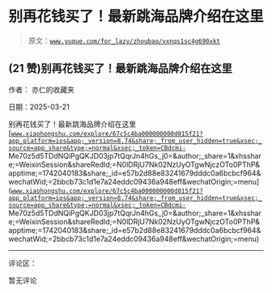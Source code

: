 # 别再花钱买了！最新跳海品牌介绍在这里

> 原文：[`www.yuque.com/for_lazy/zhoubao/vxnqs1sc4g690xkt`](https://www.yuque.com/for_lazy/zhoubao/vxnqs1sc4g690xkt)

## (21 赞)别再花钱买了！最新跳海品牌介绍在这里

作者： 亦仁的收藏夹

日期：2025-03-21

别再花钱买了！最新跳海品牌介绍在这里
[[`www.xiaohongshu.com/explore/67c5c4ba000000000d015f21?app_platform=ios&app;_version=8.74&share;_from_user_hidden=true&xsec;_source=app_share&type;=normal&xsec;_token=CBdcmi-`](https://www.xiaohongshu.com/explore/67c5c4ba000000000d015f21?app_platform=ios&app;_version=8.74&share;_from_user_hidden=true&xsec;_source=app_share&type;=normal&xsec;_token=CBdcmi-) Me70z5d5TDdNQiPgQKJD03jp7tQqrJn4hGs_j0=&author;_share=1&xhsshare;=WeixinSession&shareRedId;=N0lDRjU7Nk02NzUyOTgwNjczOTo0PThP&apptime;=1742040183&share;_id=e57b2d88e83241679dddc0a6bcbcf964&wechatWid;=2bbcb73c1d1e7a24eddc09436a948eff&wechatOrigin;=menu]([`www.xiaohongshu.com/explore/67c5c4ba000000000d015f21?app_platform=ios&app;_version=8.74&share;_from_user_hidden=true&xsec;_source=app_share&type;=normal&xsec;_token=CBdcmi-`](https://www.xiaohongshu.com/explore/67c5c4ba000000000d015f21?app_platform=ios&app;_version=8.74&share;_from_user_hidden=true&xsec;_source=app_share&type;=normal&xsec;_token=CBdcmi-) Me70z5d5TDdNQiPgQKJD03jp7tQqrJn4hGs_j0=&author;_share=1&xhsshare;=WeixinSession&shareRedId;=N0lDRjU7Nk02NzUyOTgwNjczOTo0PThP&apptime;=1742040183&share;_id=e57b2d88e83241679dddc0a6bcbcf964&wechatWid;=2bbcb73c1d1e7a24eddc09436a948eff&wechatOrigin;=menu)

* * *

评论区：

暂无评论